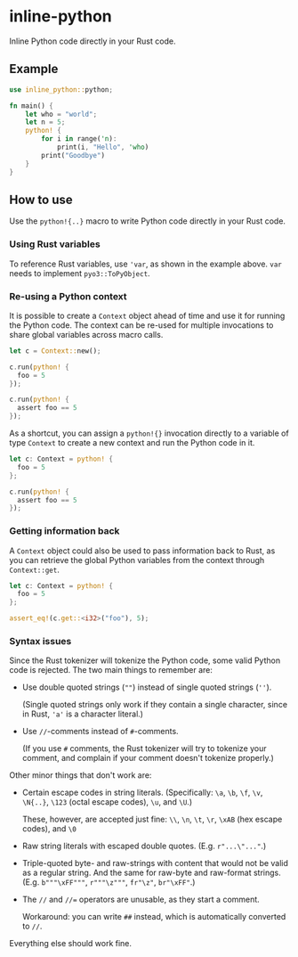 # inline-python

Inline Python code directly in your Rust code.

## Example

```rust
use inline_python::python;

fn main() {
    let who = "world";
    let n = 5;
    python! {
        for i in range('n):
            print(i, "Hello", 'who)
        print("Goodbye")
    }
}
```

## How to use

Use the `python!{..}` macro to write Python code directly in your Rust code.

### Using Rust variables

To reference Rust variables, use `'var`, as shown in the example above.
`var` needs to implement `pyo3::ToPyObject`.

### Re-using a Python context

It is possible to create a `Context` object ahead of time and use it for running the Python code.
The context can be re-used for multiple invocations to share global variables across macro calls.

```rust
let c = Context::new();

c.run(python! {
  foo = 5
});

c.run(python! {
  assert foo == 5
});
```

As a shortcut, you can assign a `python!{}` invocation directly to a
variable of type `Context` to create a new context and run the Python code
in it.

```rust
let c: Context = python! {
  foo = 5
};

c.run(python! {
  assert foo == 5
});
```

### Getting information back

A `Context` object could also be used to pass information back to Rust,
as you can retrieve the global Python variables from the context through
`Context::get`.

```rust
let c: Context = python! {
  foo = 5
};

assert_eq!(c.get::<i32>("foo"), 5);
```

### Syntax issues

Since the Rust tokenizer will tokenize the Python code, some valid Python
code is rejected. The two main things to remember are:

- Use double quoted strings (`""`) instead of single quoted strings (`''`).

  (Single quoted strings only work if they contain a single character, since
  in Rust, `'a'` is a character literal.)

- Use `//`-comments instead of `#`-comments.

  (If you use `#` comments, the Rust tokenizer will try to tokenize your
  comment, and complain if your comment doesn't tokenize properly.)

Other minor things that don't work are:

- Certain escape codes in string literals.
  (Specifically: `\a`, `\b`, `\f`, `\v`, `\N{..}`, `\123` (octal escape
  codes), `\u`, and `\U`.)

  These, however, are accepted just fine: `\\`, `\n`, `\t`, `\r`, `\xAB`
  (hex escape codes), and `\0`

- Raw string literals with escaped double quotes. (E.g. `r"...\"..."`.)

- Triple-quoted byte- and raw-strings with content that would not be valid
  as a regular string. And the same for raw-byte and raw-format strings.
  (E.g. `b"""\xFF"""`, `r"""\z"""`, `fr"\z"`, `br"\xFF"`.)

- The `//` and `//=` operators are unusable, as they start a comment.

  Workaround: you can write `##` instead, which is automatically converted
  to `//`.

Everything else should work fine.
